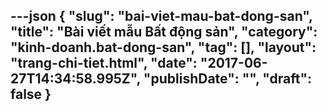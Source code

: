 ---json
{
    "slug": "bai-viet-mau-bat-dong-san",
    "title": "Bài viết mẫu Bất động sản",
    "category": "kinh-doanh.bat-dong-san",
    "tag": [],
    "layout": "trang-chi-tiet.html",
    "date": "2017-06-27T14:34:58.995Z",
    "publishDate": "",
    "draft": false
}
---
